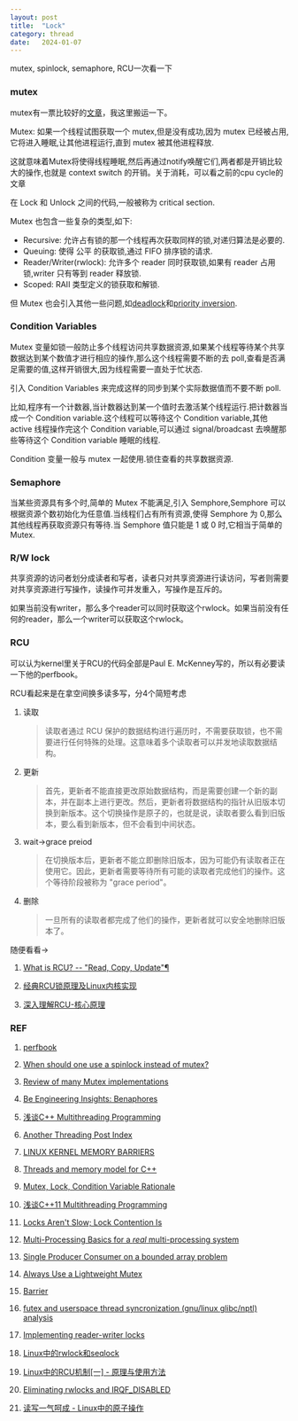 ```yaml
---
layout: post
title:  "Lock"
category: thread
date:   2024-01-07
---
```


mutex, spinlock, semaphore, RCU一次看一下

### mutex

mutex有一票比较好的[文章](http://dreamrunner.org/blog/2014/06/29/qian-tan-mutex-lock/)，我这里搬运一下。

Mutex: 如果一个线程试图获取一个 mutex,但是没有成功,因为 mutex 已经被占用, 它将进入睡眠,让其他进程运行,直到 mutex 被其他进程释放.

这就意味着Mutex将使得线程睡眠,然后再通过notify唤醒它们,两者都是开销比较大的操作,也就是 context switch 的开销。关于消耗，可以看之前的cpu cycle的文章

在 Lock 和 Unlock 之间的代码,一般被称为 critical section.
 
Mutex 也包含一些复杂的类型,如下:

+ Recursive: 允许占有锁的那一个线程再次获取同样的锁,对递归算法是必要的.
+ Queuing: 使得 公平 的获取锁,通过 FIFO 排序锁的请求.
+ Reader/Writer(rwlock): 允许多个 reader 同时获取锁,如果有 reader 占用锁,writer 只有等到 reader 释放锁.
+ Scoped: RAII 类型定义的锁获取和解锁.

但 Mutex 也会引入其他一些问题,如[deadlock](http://en.wikipedia.org/wiki/Deadlock)和[priority inversion](http://en.wikipedia.org/wiki/Priority_inversion).

### Condition Variables

Mutex 变量如锁一般防止多个线程访问共享数据资源,如果某个线程等待某个共享数据达到某个数值才进行相应的操作,那么这个线程需要不断的去 poll,查看是否满足需要的值,这样开销很大,因为线程需要一直处于忙状态.

引入 Condition Variables 来完成这样的同步到某个实际数据值而不要不断 poll.

比如,程序有一个计数器,当计数器达到某一个值时去激活某个线程运行.把计数器当成一个 Condition variable.这个线程可以等待这个 Condition variable,其他 active 线程操作完这个 Condition variable,可以通过 signal/broadcast 去唤醒那些等待这个 Condition variable 睡眠的线程.

Condition 变量一般与 mutex 一起使用.锁住查看的共享数据资源.


### Semaphore

当某些资源具有多个时,简单的 Mutex 不能满足,引入 Semphore,Semphore 可以根据资源个数初始化为任意值.当线程们占有所有资源,使得 Semphore 为 0,那么其他线程再获取资源只有等待.当 Semphore 值只能是 1 或 0 时,它相当于简单的 Mutex.

### R/W lock

共享资源的访问者划分成读者和写者，读者只对共享资源进行读访问，写者则需要对共享资源进行写操作，读操作可并发重入，写操作是互斥的。

如果当前没有writer，那么多个reader可以同时获取这个rwlock。如果当前没有任何的reader，那么一个writer可以获取这个rwlock。


### RCU

可以认为kernel里关于RCU的代码全部是Paul E. McKenney写的，所以有必要读一下他的perfbook。

RCU看起来是在拿空间换多读多写，分4个简短考虑

1. 读取
    > 读取者通过 RCU 保护的数据结构进行遍历时，不需要获取锁，也不需要进行任何特殊的处理。这意味着多个读取者可以并发地读取数据结构。
2. 更新
    > 首先，更新者不能直接更改原始数据结构，而是需要创建一个新的副本，并在副本上进行更改。然后，更新者将数据结构的指针从旧版本切换到新版本。这个切换操作是原子的，也就是说，读取者要么看到旧版本，要么看到新版本，但不会看到中间状态。
3. wait->grace preiod
    > 在切换版本后，更新者不能立即删除旧版本，因为可能仍有读取者正在使用它。因此，更新者需要等待所有可能的读取者完成他们的操作。这个等待阶段被称为 "grace period"。
4. 删除
    > 一旦所有的读取者都完成了他们的操作，更新者就可以安全地删除旧版本了。

随便看看->

1. [What is RCU? -- "Read, Copy, Update"¶](https://www.kernel.org/doc/html/latest/RCU/whatisRCU.html)

2. [经典RCU锁原理及Linux内核实现](https://zhuanlan.zhihu.com/p/630098755)

3. [深入理解RCU-核心原理](https://zhuanlan.zhihu.com/p/386422612)



### REF

1. [perfbook](https://mirrors.edge.kernel.org/pub/linux/kernel/people/paulmck/perfbook/perfbook.html)

2. [When should one use a spinlock instead of mutex?](https://stackoverflow.com/questions/5869825/when-should-one-use-a-spinlock-instead-of-mutex)

3. [Review of many Mutex implementations](https://cbloomrants.blogspot.com/2011/07/07-15-11-review-of-many-mutex.html)

4. [Be Engineering Insights: Benaphores](https://www.haiku-os.org/legacy-docs/benewsletter/Issue1-26.html#Engineering1-26)

5. [浅谈C++ Multithreading Programming](http://dreamrunner.org/blog/2014/08/07/C-multithreading-programming/)

6. [Another Threading Post Index](https://cbloomrants.blogspot.com/2012/06/06-12-12-another-threading-post-index.html)

7. [LINUX KERNEL MEMORY BARRIERS](https://www.kernel.org/doc/Documentation/memory-barriers.txt)

8. [Threads and memory model for C++](https://www.hboehm.info/c++mm/)

9. [Mutex, Lock, Condition Variable Rationale](https://www.open-std.org/jtc1/sc22/wg21/docs/papers/2007/n2406.html)

10. [浅谈C++11 Multithreading Programming](http://dreamrunner.org/blog/2014/08/25/C11-multithreading-programming/)

11. [Locks Aren't Slow; Lock Contention Is](https://preshing.com/20111118/locks-arent-slow-lock-contention-is/)

12. [Multi-Processing Basics for a *real* multi-processing system](https://groups.google.com/g/net.micro.mac/c/BLFaLIJ2qHs/m/XNYbN94YLXUJ?pli=1)

13. [Single Producer Consumer on a bounded array problem](https://courses.cs.washington.edu/courses/cse451/03wi/section/prodcons.htm)

14. [Always Use a Lightweight Mutex](https://preshing.com/20111124/always-use-a-lightweight-mutex/)

15. [Barrier](https://ridiculousfish.com/blog/posts/barrier.html)

16. [futex and userspace thread syncronization (gnu/linux glibc/nptl) analysis](https://cottidianus.livejournal.com/325955.html)

17. [Implementing reader-writer locks](https://eli.thegreenplace.net/2019/implementing-reader-writer-locks/)

18. [Linux中的rwlock和seqlock](https://zhuanlan.zhihu.com/p/94713372)

19. [Linux中的RCU机制[一] - 原理与使用方法](https://zhuanlan.zhihu.com/p/89439043)

20. [Eliminating rwlocks and IRQF_DISABLED](https://lwn.net/Articles/364583/)

21. [读写一气呵成 - Linux中的原子操作](https://zhuanlan.zhihu.com/p/89299392)

